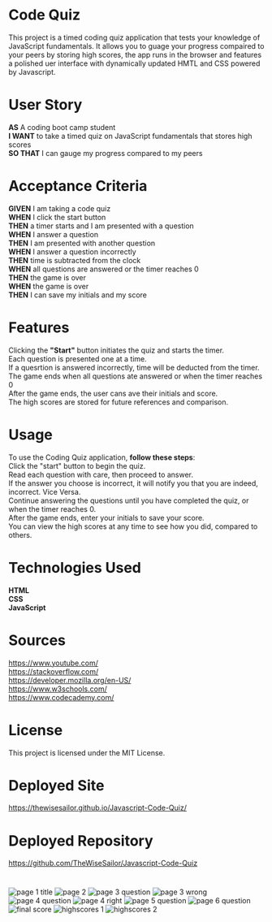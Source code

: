 

# Code Quiz

This project is a timed coding quiz application that tests your knowledge of JavaScript fundamentals. It allows you to guage your progress compaired to your peers by storing high scores, the app runs in the browser and features a polished uer interface with dynamically updated HMTL and CSS powered by Javascript.

# User Story

**AS** A coding boot camp student<br>
**I WANT** to take a timed quiz on JavaScript fundamentals that stores high scores<br>
**SO THAT** I can gauge my progress compared to my peers<br>

# Acceptance Criteria

**GIVEN** I am taking a code quiz<br>
**WHEN** I click the start button<br>
**THEN** a timer starts and I am presented with a question<br>
**WHEN** I answer a question<br>
**THEN** I am presented with another question<br>
**WHEN** I answer a question incorrectly<br>
**THEN** time is subtracted from the clock<br>
**WHEN** all questions are answered or the timer reaches 0<br>
**THEN** the game is over<br>
**WHEN** the game is over<br>
**THEN** I can save my initials and my score<br>

# Features

Clicking the **"Start"** button initiates the quiz and starts the timer.<br>
Each question is presented one at a time.<br>
If a quesrtion is answered incorrectly, time will be deducted from the timer.<br>
The game ends when all questions ate answered or when the timer reaches 0<br>
After the game ends, the user cans ave their initials and score.<br>
The high scores are stored for future references and comparison.<br>

# Usage

To use the Coding Quiz application, **follow these steps**:<br>
Click the "start" button to begin the quiz.<br>
Read each question with care, then proceed to answer.<br>
If the answer you choose is incorrect, it will notify you that you are indeed, incorrect. Vice Versa.<br>
Continue answering the questions until you have completed the quiz, or when the timer reaches 0. <br>
After the game ends, enter your initials to save your score.<br>
You can view the high scores at any time to see how you did, compared to others.<br>

# Technologies Used

**HTML**<br>
**CSS**<br>
**JavaScript**<br>

# Sources

https://www.youtube.com/ <br>
https://stackoverflow.com/ <br>
https://developer.mozilla.org/en-US/ <br>
https://www.w3schools.com/ <br>
https://www.codecademy.com/ <br>

# License

This project is licensed under the MIT License.

# Deployed Site

https://thewisesailor.github.io/Javascript-Code-Quiz/

# Deployed Repository

https://github.com/TheWiseSailor/Javascript-Code-Quiz

# 

![page 1 title](https://github.com/TheWiseSailor/Javascript-Code-Quiz/assets/68026214/c84c2388-a0f9-48a0-998b-746aef3b3ea5)
![page 2](https://github.com/TheWiseSailor/Javascript-Code-Quiz/assets/68026214/239fbc40-b35f-44ce-9968-36b31b68b4e6)
![page 3 question](https://github.com/TheWiseSailor/Javascript-Code-Quiz/assets/68026214/a028404e-7154-44ba-884d-88cdfdbe85a7)
![page 3 wrong](https://github.com/TheWiseSailor/Javascript-Code-Quiz/assets/68026214/7cdc9966-f01b-4851-a527-893161d097ea)
![page 4 question](https://github.com/TheWiseSailor/Javascript-Code-Quiz/assets/68026214/3b9dcd63-f4a3-4d6c-ab17-836d229b89ea)
![page 4 right](https://github.com/TheWiseSailor/Javascript-Code-Quiz/assets/68026214/2664ef62-77c3-410d-a12e-77fca3b51ae0)
![page 5 question](https://github.com/TheWiseSailor/Javascript-Code-Quiz/assets/68026214/8a56a6ca-314b-429e-bcc8-cdf9cf15b34c)
![page 6 question](https://github.com/TheWiseSailor/Javascript-Code-Quiz/assets/68026214/be735829-c986-439e-a58e-d72bdaa66246)
![final score](https://github.com/TheWiseSailor/Javascript-Code-Quiz/assets/68026214/1d4c4d80-35a8-4c84-a6d8-14e82aafaa36)
![highscores 1](https://github.com/TheWiseSailor/Javascript-Code-Quiz/assets/68026214/dd38dc28-71e3-45dd-b238-b7eefe7dfd3e)
![highscores 2](https://github.com/TheWiseSailor/Javascript-Code-Quiz/assets/68026214/50c263dc-fae8-4d58-8fbe-b9acfad5053a)
